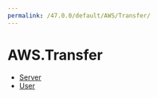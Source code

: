 ```yaml
---
permalink: /47.0.0/default/AWS/Transfer/
---
```


# AWS.Transfer



* [Server](Server.md)
* [User](User.md)
